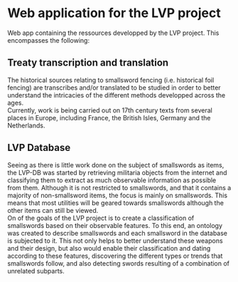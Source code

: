 Web application for the LVP project
=======================
Web app containing the ressources developped by the LVP project. This encompasses the following: 

## Treaty transcription and translation
The historical sources relating to smallsword fencing (i.e. historical foil fencing) are transcribes and/or translated to be studied in order to better understand the intricacies of the different methods developped across the ages.  
Currently, work is being carried out on 17th century texts from several places in Europe, including France, the British Isles, Germany and the Netherlands.


## LVP Database
Seeing as there is little work done on the subject of smallswords as items, the LVP-DB was started by retrieving militaria objects from the internet and classifying them to extract as much observable information as possible from them. Although it is not restricted to smallswords, and that it contains a majority of non-smallsword items, the focus is mainly on smallswords. This means that most utilities will be geared towards smallswords although the other items can still be viewed.  
On of the goals of the LVP project is to create a classification of smallswords based on their observable features. To this end, an ontology was created to describe smallswords and each smallsword in the database is subjected to it. This not only helps to better understand these weapons and their design, but also would enable their classification and dating according to these features, discovering the different types or trends that smallswords follow, and also detecting swords resulting of a combination of unrelated subparts.  

